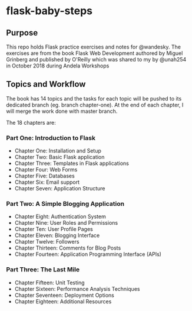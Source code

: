 # flask-baby-steps

## Purpose
This repo holds Flask practice exercises and notes for @wandesky.
The exercises are from the book Flask Web Development
authored by Miguel Grinberg and published by O'Reilly 
which was shared to my by @unah254 in October 2018 during
Andela Workshops 
## Topics and Workflow
The book has 14 topics and the tasks for each topic will
be pushed to its dedicated branch (eg. branch chapter-one).
At the end of each chapter, I will merge the work done with
master branch.

The 18 chapters are:
### Part One: Introduction to Flask
* Chapter One: Installation and Setup
* Chapter Two: Basic Flask application
* Chapter Three: Templates in Flask applications
* Chapter Four: Web Forms
* Chapter Five: Databases
* Chapter Six: Email support
* Chapter Seven: Application Structure
### Part Two: A Simple Blogging Application
* Chapter Eight: Authentication System
* Chapter Nine: User Roles and Permissions
* Chapter Ten: User Profile Pages
* Chapter Eleven: Blogging Interface
* Chapter Twelve: Followers
* Chapter Thirteen: Comments for Blog Posts
* Chapter Fourteen: Application Programming Interface (APIs)
### Part Three: The Last Mile
* Chapter Fifteen: Unit Testing
* Chapter Sixteen: Performance Analysis Techniques
* Chapter Seventeen: Deployment Options
* Chapter Eighteen: Additional Resources